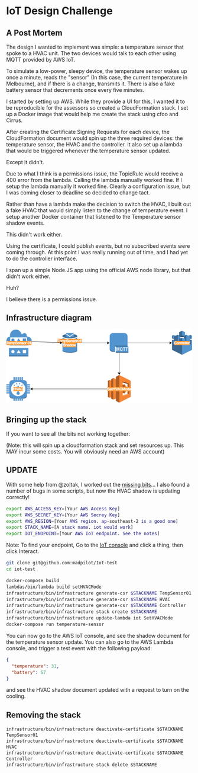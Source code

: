# IoT Design Challenge
## A Post Mortem

The design I wanted to implement was simple: a temperature sensor that spoke to a HVAC unit. The two devices would talk to each other using MQTT provided by AWS IoT.

To simulate a low-power, sleepy device, the temperature sensor wakes up once a minute, reads the "sensor" (In this case, the current temperature in Melbourne), and if there is a change, transmits it. There is also a fake battery sensor that decrements once every five minutes.

I started by setting up AWS. While they provide a UI for this, I wanted it to be reproducible for the assessors so created a CloudFormation stack. I set up a Docker image that would help me create the stack using cfoo and Cirrus.

After creating the Certificate Signing Requests for each device, the CloudFormation document would spin up the three required devices: the temperature sensor, the HVAC and the controller. It also set up a lambda that would be triggered whenever the temperature sensor updated.

Except it didn't.

Due to what I think is a permissions issue, the TopicRule would receive a 400 error from the lambda. Calling the lambda manually worked fine. If I setup the lambda manually it worked fine. Clearly a configuration issue, but I was coming closer to deadline so decided to change tact.

Rather than have a lambda make the decision to switch the HVAC, I built out a fake HVAC that would simply listen to the change of temperature event. I setup another Docker container that listened to the Temperature sensor shadow events.

This didn't work either.

Using the certificate, I could publish events, but no subscribed events were coming through. At this point I was really running out of time, and I had yet to do the controller interface.

I span up a simple Node.JS app using the official AWS node library, but that didn't work either.

Huh?

I believe there is a permissions issue.

## Infrastructure diagram

![](https://raw.githubusercontent.com/madpilot/iot-test/master/infrastructure.png)

## Bringing up the stack

If you want to see all the bits not working together:

(Note: this will spin up a cloudformation stack and set resources up. This MAY incur some costs. You will obviously need an AWS account)

## UPDATE

With some help from @zoltak, I worked out the [missing bits](https://github.com/madpilot/iot-test/commit/4f1f7017accaf965d08076fb554ae235acdfbe4f#diff-a651dacdcb4c6391d903fffc496c4282R34)... I also found a number of bugs in some scripts, but now the HVAC shadow is updating correctly!

```bash
export AWS_ACCESS_KEY=[Your AWS Access Key]
export AWS_SECRET_KEY=[Your AWS Secrey Key]
export AWS_REGION=[Your AWS region. ap-southeast-2 is a good one]
export STACK_NAME=[A stack name. iot would work]
export IOT_ENDPOINT=[Your AWS IoT endpoint. See the notes]
```

Note: To find your endpoint, Go to the [IoT console](https://ap-southeast-2.console.aws.amazon.com/iotv2/home?region=ap-southeast-2#/thinghub) and click a thing, then click Interact.

```bash
git clone git@github.com:madpilot/Iot-test
cd iot-test
```

```bash
docker-compose build
lambdas/bin/lambda build setHVACMode
infrastructure/bin/infrastructure generate-csr $STACKNAME TempSensor01
infrastructure/bin/infrastructure generate-csr $STACKNAME HVAC
infrastructure/bin/infrastructure generate-csr $STACKNAME Controller
infrastructure/bin/infrastructure stack create $STACKNAME
infrastructure/bin/infrastructure update-lambda iot SetHVACMode
docker-compose run temperature-sensor
```

You can now go to the AWS IoT console, and see the shadow document for the temperature sensor update. You can also go to the AWS Lambda console, and trigger a test event with the following payload:

```json
{
  "temperature": 31,
  "battery": 67
}
```
and see the HVAC shadow document updated with a request to turn on the cooling.

## Removing the stack

```
infrastructure/bin/infrastructure deactivate-certificate $STACKNAME TempSensor01
infrastructure/bin/infrastructure deactivate-certificate $STACKNAME HVAC
infrastructure/bin/infrastructure deactivate-certificate $STACKNAME Controller
infrastructure/bin/infrastructure stack delete $STACKNAME
```
